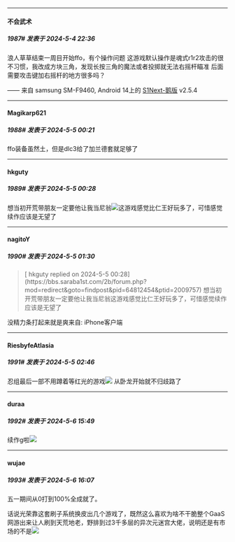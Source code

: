 ﻿
*****

####  不会武术  
##### 1987#       发表于 2024-5-4 22:36

浪人草草结束一周目开始ffo，有个操作问题
这游戏默认操作是魂式r1r2攻击的很不习惯，我改成方块三角，发现长按三角的魔法或者投掷就无法右摇杆瞄准
后面需要攻击键加右摇杆的地方很多吗？

—— 来自 samsung SM-F9460, Android 14上的 [S1Next-鹅版](https://github.com/ykrank/S1-Next/releases) v2.5.4


*****

####  Magikarp621  
##### 1988#       发表于 2024-5-5 00:21

ffo装备虽然土，但是dlc3给了加兰德套就足够了


*****

####  hkguty  
##### 1989#       发表于 2024-5-5 00:28

想当初开荒带朋友一定要他让我当尼翁<img src="https://static.saraba1st.com/image/smiley/face2017/067.png" referrerpolicy="no-referrer">这游戏感觉比仁王好玩多了，可惜感觉续作应该是无望了


*****

####  nagitoY  
##### 1990#       发表于 2024-5-5 01:30

<blockquote>[ hkguty replied on 2024-5-5 00:28](https://bbs.saraba1st.com/2b/forum.php?mod=redirect&amp;goto=findpost&amp;pid=64812454&amp;ptid=2009757) 想当初开荒带朋友一定要他让我当尼翁这游戏感觉比仁王好玩多了，可惜感觉续作应该是无望了 </blockquote>
没精力条打起来就是爽来自: iPhone客户端


*****

####  RiesbyfeAtlasia  
##### 1991#       发表于 2024-5-5 02:46

忍组最后一部不用蹲着等红光的游戏<img src="https://static.saraba1st.com/image/smiley/face2017/049.png" referrerpolicy="no-referrer">
从卧龙开始就不归歧路了


*****

####  duraa  
##### 1992#       发表于 2024-5-6 15:49

续作g啦<img src="https://static.saraba1st.com/image/smiley/face2017/035.png" referrerpolicy="no-referrer">


*****

####  wujae  
##### 1993#       发表于 2024-5-6 16:07

五一期间从0打到100%全成就了。

话说光荣靠这套刷子系统换皮出几个游戏了，既然这么喜欢为啥不干脆整个GaaS网游出来让人刷到天荒地老，野排到过3千多层的异次元迷宫大佬，说明还是有市场的不是<img src="https://static.saraba1st.com/image/smiley/face2017/047.png" referrerpolicy="no-referrer">

